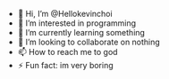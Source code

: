 - 👋 Hi, I’m @Hellokevinchoi
- 👀 I’m interested in programming
- 🌱 I’m currently learning something
- 💞️ I’m looking to collaborate on nothing
- 📫 How to reach me to god
- ⚡ Fun fact: im very boring

<!---
Hellokevinchoi/Hellokevinchoi is a ✨ special ✨ repository because its `README.md` (this file) appears on your GitHub profile.
You can click the Preview link to take a look at your changes.
--->
